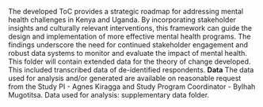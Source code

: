 The developed ToC provides a strategic roadmap for addressing mental health challenges in Kenya and Uganda. By incorporating stakeholder insights and culturally relevant interventions, this framework can guide the design and implementation of more effective mental health programs. The findings underscore the need for continued stakeholder engagement and robust data systems to monitor and evaluate the impact of mental health. This folder will contain extended data for the theory of change developed. This included transcribed data of de-identified respondents.
**Data**
The data used for analysis and/or generated are available on reasonable request from the Study PI - Agnes Kiragga and Study Program Coordinator - Bylhah Mugotitsa. Data used for analysis: supplementary data folder.
